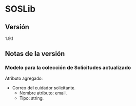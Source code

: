 # SOSLib

## Versión

1.9.1

## Notas de la versión

### Modelo para la colección de Solicitudes actualizado

Atributo agregado:

- Correo del cuidador solicitante.
  - Nombre atributo: email.
  - Tipo: string.
